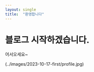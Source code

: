 ```yaml
---
layout: single
title:  "환영합니다"
---
```


# 블로그 시작하겠습니다.

어서오세요~

(../images/2023-10-17-first/profile.jpg)
